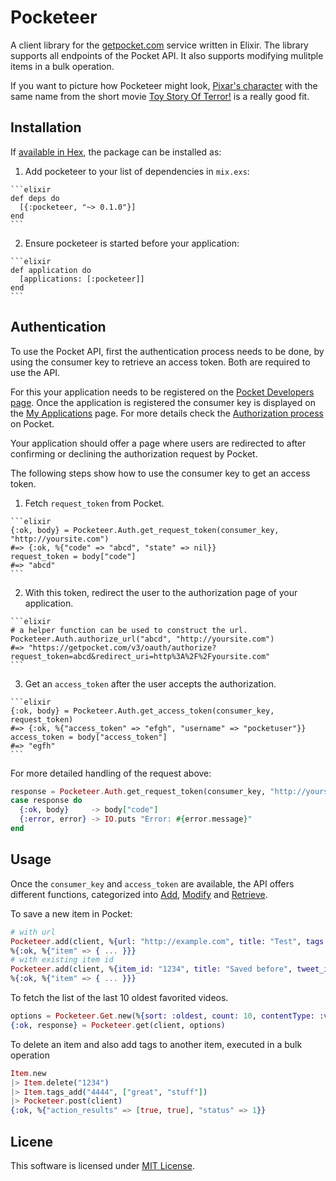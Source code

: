 # Pocketeer

A client library for the [getpocket.com](https://getpocket.com) service written in Elixir. The library supports all endpoints of the Pocket API. It also supports modifying mulitple items in a bulk operation.

If you want to picture how Pocketeer might look, [Pixar's character](http://pixar.wikia.com/wiki/Pocketeer) with the same name from the short movie [Toy Story Of Terror!](http://pixar.wikia.com/wiki/Toy_Story_of_Terror!) is a really good fit.

## Installation

If [available in Hex](https://hex.pm/docs/publish), the package can be installed as:

  1. Add pocketeer to your list of dependencies in `mix.exs`:

    ```elixir
    def deps do
      [{:pocketeer, "~> 0.1.0"}]
    end
    ```

  2. Ensure pocketeer is started before your application:

    ```elixir
    def application do
      [applications: [:pocketeer]]
    end
    ```

## Authentication

To use the Pocket API, first the authentication process needs to be done, by using the consumer key to retrieve an access token. Both are required to use the API.

For this your application needs to be registered on the [Pocket Developers page](https://getpocket.com/developer/apps/new). Once the application is registered the consumer key is displayed on the [My Applications](https://getpocket.com/developer/apps/) page. For more details check the [Authorization process](https://getpocket.com/developer/docs/authentication) on Pocket.

Your application should offer a page where users are redirected to after confirming or declining the authorization request by Pocket.

The following steps show how to use the consumer key to get an access token.

  1. Fetch `request_token` from Pocket.

    ```elixir
    {:ok, body} = Pocketeer.Auth.get_request_token(consumer_key, "http://yoursite.com")
    #=> {:ok, %{"code" => "abcd", "state" => nil}}
    request_token = body["code"]
    #=> "abcd"
    ```

  2. With this token, redirect the user to the authorization page of your application.

    ```elixir
    # a helper function can be used to construct the url.
    Pocketeer.Auth.authorize_url("abcd", "http://yoursite.com")
    #=> "https://getpocket.com/v3/oauth/authorize?request_token=abcd&redirect_uri=http%3A%2F%2Fyoursite.com"
    ```

  3. Get an `access_token` after the user accepts the authorization.

    ```elixir
    {:ok, body} = Pocketeer.Auth.get_access_token(consumer_key, request_token)
    #=> {:ok, %{"access_token" => "efgh", "username" => "pocketuser"}}
    access_token = body["access_token"]
    #=> "egfh"
    ```

For more detailed handling of the request above:

```elixir
response = Pocketeer.Auth.get_request_token(consumer_key, "http://yoursite.com")
case response do
  {:ok, body}     -> body["code"]
  {:error, error} -> IO.puts "Error: #{error.message}"
end
```

## Usage

Once the `consumer_key` and `access_token` are available, the API offers different functions, categorized into
[Add](https://getpocket.com/developer/docs/v3/add), [Modify](https://getpocket.com/developer/docs/v3/modify) and [Retrieve](https://getpocket.com/developer/docs/v3/retrieve).

To save a new item in Pocket:

```elixir
# with url
Pocketeer.add(client, %{url: "http://example.com", title: "Test", tags: ["news", "test"]})
%{:ok, %{"item" => { ... }}}
# with existing item id
Pocketeer.add(client, %{item_id: "1234", title: "Saved before", tweet_id: "tweet_id"})
%{:ok, %{"item" => { ... }}}
```

To fetch the list of the last 10 oldest favorited videos.

```elixir
options = Pocketeer.Get.new(%{sort: :oldest, count: 10, contentType: :video, favorite: true})
{:ok, response} = Pocketeer.get(client, options)
```

To delete an item and also add tags to another item, executed in a bulk operation

```elixir
Item.new
|> Item.delete("1234")
|> Item.tags_add("4444", ["great", "stuff"])
|> Pocketeer.post(client)
{:ok, %{"action_results" => [true, true], "status" => 1}}
```


## Licene

This software is licensed under [MIT License](https://github.com/justahero/pocketeer/blob/master/LICENSE.md).